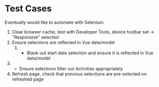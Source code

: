 # Test Cases #
Eventually would like to automate with Selenium.

1. Clear browser cache, test with Developer Tools, device toolbar set -> "Responsive" selected 
2. Ensure selections are reflected in Vue data/model
    1. * Blank out start date selection and ensure it is reflected in Vue data/model
3. * Ensure selections filter out Activities appropriately 
4. Refresh page, check that previous selections are pre-selected on refreshed page  